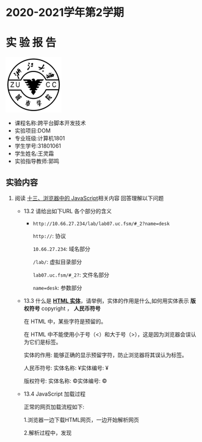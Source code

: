 

# 2020-2021学年第2学期
# **实 验 报 告**
![zucc](.\img\zucc.png)

- 课程名称:跨平台脚本开发技术  
- 实验项目:DOM 
- 专业班级:计算机1801
- 学生学号:31801061
- 学生姓名:王灵霜
- 实验指导教师:郭鸣

## 实验内容

1. 阅读 [十三、浏览器中的 JavaScript](http://sigcc.gitee.io/eloquent-js-3e-zh/#/13?id=十三、浏览器中的-javascript)相关内容 回答理解以下问题 
    - 13.2 请给出如下URL 各个部分的含义
        - `http://10.66.27.234/lab/lab07.uc.fsm/#_2?name=desk`
        
          `http://`:  协议
        
          `10.66.27.234`: 域名部分
        
          `/lab/`: 虚拟目录部分
        
          `lab07.uc.fsm/#_2?`: 文件名部分
        
          `name=desk`: 参数部分
        
    - 13.3 什么是 **[HTML 实体](https://www.w3school.com.cn/html/html_entities.asp)**，请举例，实体的作用是什么,如何用实体表示  **版权符号** copyright ， **人民币符号** 
    
        在 HTML 中，某些字符是预留的。
    
        在 HTML 中不能使用小于号（<）和大于号（>），这是因为浏览器会误认为它们是标签。
    
        实体的作用: 能够正确的显示预留字符，防止浏览器将其误认为标签。
    
        人民币符号: 实体名称: &yen;实体编号: &#165;
    
        版权符号: 实体名称: &copy;实体编号: &#169;
    
    - 13.4 JavaScript 加载过程
    
        正常的网页加载流程如下:
    
        1.浏览器一边下载HTML网页，一边开始解析网页
    
        2.解析过程中，发现<script>标签
    
        ​	1.暂停解析网页，网页渲染的控制权转交给JavaScript引擎
    
        ​	2.如果script标签引用了外部脚本，就下载该脚本，否则就直接执行
    
        3.执行完毕，控制权交还渲染引擎，恢复往下解析HTML网页
    
        加载外部脚本时，浏览器会暂停页面渲染，等待脚本下载并执行完成后，再继续渲染。
    
1. 阅读[十四、文档对象模型](http://sigcc.gitee.io/eloquent-js-3e-zh/#/14?id=十四、文档对象模型)相关内容 回答理解以下问题
   
    - 14.2 写出下面HTML代码的DOM tree
        
        - [code](code.html)
        
          ```javascript
          var element = {
          	tagName: 'div', 
          	children: [ 
          		{tagName: 'p', children: [
          			{tagName: 'a', props: {href: '../dom.html'}, children: ["浏览器打开代码"]},
          			{tagName: 'code', children: ["ctrl+shift+i"]},
          			{"进入控制台"}
          		]},
          		{tagName: 'p', children: ["其结构如下"]},
          		{tagName: 'p', children: [
          			{tagName: 'img', props: {src: '../images/html_boxes.png',alt:''}}
          		]},
          	]
          }
          ```
        
    - 14.6  [修改文档](http://sigcc.gitee.io/eloquent-js-3e-zh/#/14?id=修改文档) 请编程将p175 p元素 `one two three` 复制一份 并逆次序排列。
    
        ```html
        <p>One</p>
        <p>Two</p>
        <p>Three</p>
        
        <script>
        	let paragraphs = document.body.getElementsByTagName("p");
        	document.body.insertBefore(paragraphs[2], paragraphs[0]);
        	document.body.insertBefore(paragraphs[2], paragraphs[1]);
        </script>
        ```
    
        ![1](.\img\1.png)
    
    - 14.9 [布局](http://sigcc.gitee.io/eloquent-js-3e-zh/#/14?id=布局)请在浏览器查看元素的getBoundingClientRect()返回的对象，请说明其含义。
    
        ![2](.\img\2.png)
    
        `getBoundingClientRect`方法是获取屏幕中某个元素精确位置的最有效方法。该方法返回一个对象，包含`top`、`bottom`、`left`和`right`四个属性。
    
        top: 元素上边到视窗上边的距离;
    
        right: 元素右边到视窗左边的距离;
    
        bottom: 元素下边到视窗上边的距离;
    
        left: 元素左边到视窗左边的距离;
    
        width: 是元素自身的宽
    
        height是元素自身的高
    
        X: x轴上的坐标
    
        y: y轴上的坐标
    
    - 14.9 14.10 [样式](http://sigcc.gitee.io/eloquent-js-3e-zh/#/14?id=样式)请说明 display:block display:inline的区别,display:none的作用
    
        display: block——元素显示为块元素
    
        display: inline——元素显示为内联元素
    
        display: none——元素不显示
    
    - 14.13 请[位置与动画](http://sigcc.gitee.io/eloquent-js-3e-zh/#/14?id=位置与动画)明 CSS中 position: static,relative,absolute的区别，请调整定位方式的值，使图像分别显示在，屏幕正中，屏幕右下，屏幕左下。
    
        position: static——表示元素处于文档中的默认位置
    
        position: relative——元素在文档中依然占据空间，但此时其top和left样式属性则是相对于常规位置的偏移。
    
        position: absolute——元素从默认文档流中移除，该元素将不再占据空间，而会与其他元素重叠。其top和left属性则是相对其最近的闭合元素的偏移，其中position属性的值不是static。如果没有任何闭合元素存在，则是相对于整个文档的偏移。
    
        屏幕正中
    
        ![3](.\img\3.png)
    
        屏幕右下
    
        ![4](.\img\4.png)
    
        屏幕左下
    
        ![5](.\img\5.png)
    
    - 14.13 [位置与动画](http://sigcc.gitee.io/eloquent-js-3e-zh/#/14?id=位置与动画)请运行p179的例子，修改代码，比较没有采用requestAminmationFrame()方法的运行结果，说明requestAminmationFrame的作用
    
        不采用`requestAminmationFrame()`: 没有动画效果，猫不动了
    
        `requestAminmationFrame`的作用:脚本使用`requestAnimationFrame`在每次浏览器准备重绘屏幕时调用animate函数。animate函数再次调用`requestAnimationFrame`以准备下一次更新。当浏览器窗口（或标签）激活时，更新频率大概为 60 次每秒，这种频率可以生成美观的动画。若我们只是在循环中更新 DOM，页面会静止不动，页面上也不会显示任何东西。浏览器不会在执行 JavaScript 程序时刷新显示内容，也不允许页面上的任何交互。这就是我们需要`requestAnimationFrame`的原因，该函数用于告知浏览器 JavaScript 程序目前已经完成工作，因此浏览器可以继续执行其他任务，比如刷新屏幕，响应用户动作。我们将动画生成函数作为参数传递给`requestAnimationFrame`。为了确保每一毫秒猫的移动是稳定的，而且动画是圆滑的，它基于一个速度，角度以这个速度改变这一次与上一次函数运行的差。
    
        `requestAnimationFrame`不需要使用者指定循环间隔时间，浏览器会基于当前页面是否可见、CPU的负荷情况等来自行决定最佳的帧速率，从而更合理地使用CPU。
    
    - 学习常用的[CSS 选择器参考手册](http://www.w3school.com.cn/cssref/css_selectors.asp)  
        - 按F12 进入 DevTools  进入 Elements 面板，选择 DOM tree 上的元素。参考上面的文档，理解 copy selector 的值
        
          body > p > img
        
        - 查看 copy outerHtml的值
        
          ```html
          <img src="../img/cat.png" style="position: relative">
          ```
        
        - 用document.querySelector() 定位页面的 p 元素 查看该 元素的  textContent  innerHtml outerHtml属性的值
        
          ![6](.\img\6.png)
    
1. 完成 [习题](http://sigcc.gitee.io/eloquent-js-3e-zh/#/14?id=习题) 14.15 1 2 3 题

    习题1：

    ```html
    <h1>Mountains</h1>
    
    <div id="mountains"></div>
    
    <script>
    	const MOUNTAINS = [{
    			name: "Kilimanjaro",
    			height: 5895,
    			place: "Tanzania"
    		},
    		{
    			name: "Everest",
    			height: 8848,
    			place: "Nepal"
    		},
    		{
    			name: "Mount Fuji",
    			height: 3776,
    			place: "Japan"
    		},
    		{
    			name: "Vaalserberg",
    			height: 323,
    			place: "Netherlands"
    		},
    		{
    			name: "Denali",
    			height: 6168,
    			place: "United States"
    		},
    		{
    			name: "Popocatepetl",
    			height: 5465,
    			place: "Mexico"
    		},
    		{
    			name: "Mont Blanc",
    			height: 4808,
    			place: "Italy/France"
    		}
    	];
    
    	function table(str) {
    		let form = document.getElementById("mountains");
    		let tr = document.createElement("tr");
    		tr.style.fontSize = "20px";
    		tr.style.fontWeight = "600";
    		for (x in str[0]) {
    			let th = document.createElement("th");
    			th.style.width = "150px"
    			th.appendChild(document.createTextNode(x + " "));
    			tr.appendChild(th)
    		}
    
    		form.appendChild(tr);
    		for (var i = 0; i < str.length; i++) {
    			let tb = document.createElement("tb");
    			for (var x in str[i]) {
    				let td = document.createElement("td");
    				td.appendChild(document.createTextNode(str[i][x]));
    				td.style.textAlign = "center";
    				td.style.width = "150px";
    				tb.appendChild(td);
    			}
    			form.appendChild(tb);
    			form.appendChild(document.createElement("br"));
    		}
    	}
    	table(MOUNTAINS);
    </script>
    ```

    ![7](.\img\7.png)

    习题2：

    ```html
    <h1>Heading with a <span>span</span> element.</h1>
    <p>A paragraph with <span>one</span>, <span>two</span>spans.</p>
    
    <script>
    	function byTagName(node, tagName) {
    		var str = [];
    		tagName = tagName.toUpperCase();
    
    		function find(node) {
    			for (let i = 0; i < node.childNodes.length; i++) {
    				let child = node.childNodes[i];
    				if (node.childNodes[i].nodeType == document.ELEMENT_NODE) {
    					if (node.childNodes[i].nodeName == tagName) {
    						str.push(node.childNodes[i]);
    					}
    					find(node.childNodes[i]);
    				}
    			}
    		}
    		find(node);
    		return str;
    	}
    
    	console.log(byTagName(document.body, "h1").length);
    	// → 1
    	console.log(byTagName(document.body, "span").length);
    	// → 3
    	let para = document.querySelector("p");
    	console.log(byTagName(para, "span").length);
    	// → 2
    </script>
    ```

    ![8](.\img\8.png)

    习题3：

    ```html
    <style>
    	body {
    		min-height: 200px
    	}
    </style>
    <img src="../img/cat.png" id="cat" style="position: absolute">
    <img src="../img/hat.png" id="hat" style="position: absolute">
    
    <script>
    	let cat = document.querySelector("#cat");
    	let hat = document.querySelector("#hat");
    
    	let angle = 0;
    	let lastTime = null;
    
    	function animate(time) {
    		if (lastTime != null) angle += (time - lastTime) * 0.001;
    		lastTime = time;
    		cat.style.top = (Math.sin(angle) * 40 + 200) + "px";
    		cat.style.left = (Math.cos(angle) * 200 + 230) + "px";
    
    		hat.style.left = (Math.sin(angle + Math.PI) * 40 + 230) + "px";
    		hat.style.top = (Math.cos(angle + Math.PI) * 200 + 230) + "px";
    
    		requestAnimationFrame(animate);
    	}
    	requestAnimationFrame(animate);
    </script>
    ```

    猫水平旋转，帽子垂直旋转。

    ![9](.\img\9.png)

1. 阅读[浏览器工作原理详解](http://www.html5rocks.com/zh/tutorials/internals/howbrowserswork/)

1. （选）学习[vdom](http://sigcc.gitee.io/xplatform/#/09/09.vdom)自己实现一个Vdom算法

1. （选 ）请准备一个Javascript 技术的小专题

 